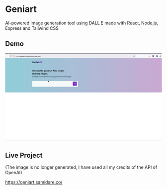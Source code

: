 # Geniart 
AI-powered image generation tool using DALL·E made with React, Node.js, Express and Tailwind CSS

## Demo 
![](demo.gif) 

## Live Project 

(The image is no longer generated, I have used all my credits of the API of OpenAI) 

[https://geniart.samidare.co/
](https://geniart.samidare.co/)
